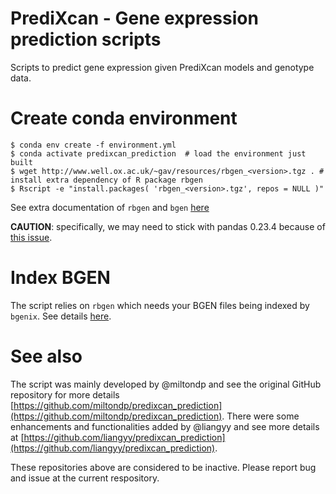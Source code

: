 # PrediXcan - Gene expression prediction scripts

Scripts to predict gene expression given PrediXcan models and genotype data.

# Create conda environment

```
$ conda env create -f environment.yml
$ conda activate predixcan_prediction  # load the environment just built
$ wget http://www.well.ox.ac.uk/~gav/resources/rbgen_<version>.tgz . # install extra dependency of R package rbgen
$ Rscript -e "install.packages( 'rbgen_<version>.tgz', repos = NULL )"
```

See extra documentation of `rbgen` and `bgen` [here](https://bitbucket.org/gavinband/bgen/wiki/browse/)

**CAUTION**: specifically, we may need to stick with pandas 0.23.4 because of [this issue](https://github.com/theislab/single-cell-tutorial/issues/7).

# Index BGEN

The script relies on `rbgen` which needs your BGEN files being indexed by `bgenix`. 
See details [here](https://bitbucket.org/gavinband/bgen/wiki/bgenix).

# See also

The script was mainly developed by @miltondp and see the original GitHub repository for more details [https://github.com/miltondp/predixcan_prediction](https://github.com/miltondp/predixcan_prediction).
There were some enhancements and functionalities added by @liangyy and see more details at [https://github.com/liangyy/predixcan_prediction](https://github.com/liangyy/predixcan_prediction).

These repositories above are considered to be inactive.
Please report bug and issue at the current respository.
